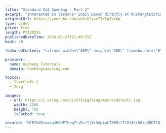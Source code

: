 ```yaml
---
title: "Standard ZvZ Opening - Part 2"
excerpt: "Interested in lessons? Email Devon directly at hushangtutorials@outlook.com ------------------------------------------------------------------------------------------------------- Want to support HuShang Tutorials directly? Patreon is a website where you can contribute a monthly donation that will help"
originalUrl: https://youtube.com/watch?v=eTIxEgIViWg
type: video
price: Free
length: PT12M35S
publishedDateTime: 2020-05-27T21:40:25Z
heat: 50

featuredContent: "<iframe width=\"800\" height=\"500\" frameborder=\"0\" src=\"https://www.youtube.com/embed/eTIxEgIViWg\" allow=\"accelerometer; autoplay; encrypted-media; gyroscope; picture-in-picture\" allowfullscreen></iframe>"

provider:
  name: HuShang Tutorials
  domain: hushangcoaching.com

topics:
  - StarCraft 2
  - Zerg

images:
  - url: https://i.ytimg.com/vi/eTIxEgIViWg/maxresdefault.jpg
    width: 1280
    height: 720
    isCached: true

secured: "NfEIkN3coxvq4HVHPTbeq7tiRi/YjXrhApipLTXBRztTl014kr80xdd9DTlQf+VD63KS4HqODw5A1Bwm0+vXfk5xnpgs4Ki2JFr8D5l4o3VIgHRiVe4f9XJNk6jgu3Ub3/raBb2je/9YOQ9FeMb6bP/QapjsNTlqNwYtYrI/82YU90l4dnXm6rGQNjnD1diBwktpYp65Vwou/kMkGhr5JxBIXciQIdtZ57IC1sjZjIwLF9w2izfDI7riWzQCnXHw2d828geslsnI9okiC5wY2TM5qnb8h23SnS/v+A+ihZvCRR635/K8i55DDEebE6pLIz1wctjnJVa7d6VZIj6zIcP3wP/FW+0n1CujQL1Nf+pmMSN1IDpjpi9t467H36FYIFO9rJyElL+vEhAGzb8ze6ct9utDwcRPJS3PXBWQh8U=;K1vFl4AhDRgiqrLG5o/64g=="
---
```


